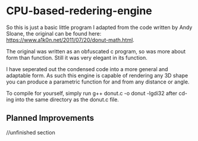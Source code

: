 # CPU-based-redering-engine

So this is just a basic little program I adapted from the code written by Andy Sloane, the original can be found here: https://www.a1k0n.net/2011/07/20/donut-math.html.

The original was written as an obfuscated c program, so was more about form than function. Still it was very elegant in its function.

I have seperated out the condensed code into a more general and adaptable form. As such this engine is capable of rendering any 3D shape you can produce a parametric function for and from any distance or angle.

To compile for yourself, simply run g++ donut.c -o donut -lgdi32 after cd-ing into the same directory as the donut.c file.

## Planned Improvements

//unfinished section
